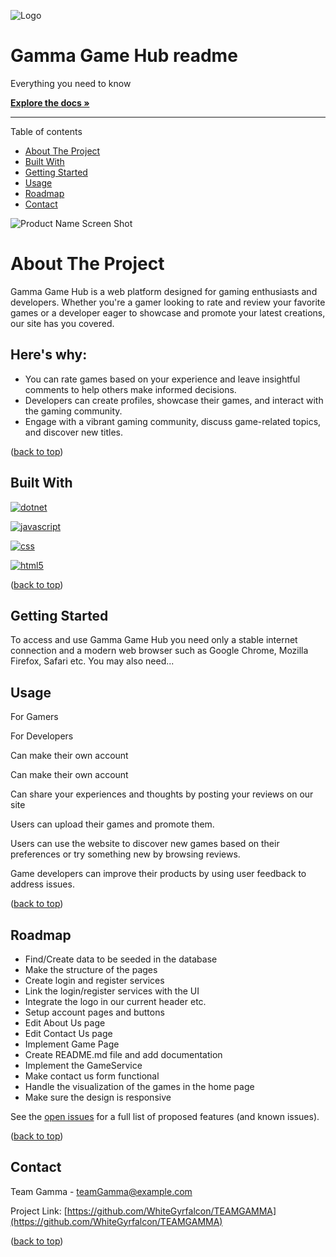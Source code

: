   

![Logo](TEAMGAMMA/GamaGameHub/GamaGameHub/wwwroot/images/logoPNG.png)

Gamma Game Hub readme
=====================

Everything you need to know  
  
[**Explore the docs »**](https://github.com/WhiteGyrfalcon/TEAMGAMMA)  
  

------------------------------------------------------------------------------------------------------------

Table of contents

*   [About The Project](#about-the-project)
*   [Built With](#built-with)
*   [Getting Started](#getting-started)
*   [Usage](#usage)
*   [Roadmap](#roadmap)
*   [Contact](#contact)

  
  

![Product Name Screen Shot](TEAMGAMMA/GamaGameHub/GamaGameHub/wwwroot/images/title.png)

  
  
  
  
  

About The Project
=================

  
  

Gamma Game Hub is a web platform designed for gaming enthusiasts and developers. Whether you're a gamer looking to rate and review your favorite games or a developer eager to showcase and promote your latest creations, our site has you covered.

  
  

Here's why:
-----------

*   You can rate games based on your experience and leave insightful comments to help others make informed decisions.
*   Developers can create profiles, showcase their games, and interact with the gaming community.
*   Engage with a vibrant gaming community, discuss game-related topics, and discover new titles.

([back to top](#readme-top))

Built With
----------

  
  

[![dotnet](https://upload.wikimedia.org/wikipedia/commons/7/7d/Microsoft_.NET_logo.svg)](https://dotnet.microsoft.com/en-us/)

[![javascript](https://upload.wikimedia.org/wikipedia/commons/6/6a/JavaScript-logo.png)](https://www.javascript.com/)

[![css](https://upload.wikimedia.org/wikipedia/commons/thumb/6/62/CSS3_logo.svg/768px-CSS3_logo.svg.png?20210705212817)](https://www.w3.org/Style/CSS/Overview.en.html)

[![html5](https://upload.wikimedia.org/wikipedia/commons/thumb/3/38/HTML5_Badge.svg/768px-HTML5_Badge.svg.png?20110131171049)](https://html5.org/)

([back to top](#readme-top))

  

Getting Started
---------------

To access and use Gamma Game Hub you need only a stable internet connection and a modern web browser such as Google Chrome, Mozilla Firefox, Safari etc. You may also need...

  

Usage
-----

For Gamers

For Developers

Can make their own account

Can make their own account

Can share your experiences and thoughts by posting your reviews on our site

Users can upload their games and promote them.

Users can use the website to discover new games based on their preferences or try something new by browsing reviews.

Game developers can improve their products by using user feedback to address issues.

([back to top](#readme-top))

Roadmap
-------

*   Find/Create data to be seeded in the database
*   Make the structure of the pages
*   Create login and register services
*   Link the login/register services with the UI
*   Integrate the logo in our current header etc.
*   Setup account pages and buttons
*   Edit About Us page
*   Edit Contact Us page
*   Implement Game Page
*   Create README.md file and add documentation
*   Implement the GameService
*   Make contact us form functional
*   Handle the visualization of the games in the home page
*   Make sure the design is responsive

See the [open issues](https://github.com/WhiteGyrfalcon/TEAMGAMMA/issues) for a full list of proposed features (and known issues).

([back to top](#readme-top))

Contact
-------

Team Gamma - teamGamma@example.com

Project Link: [https://github.com/WhiteGyrfalcon/TEAMGAMMA](https://github.com/WhiteGyrfalcon/TEAMGAMMA)

([back to top](#readme-top))